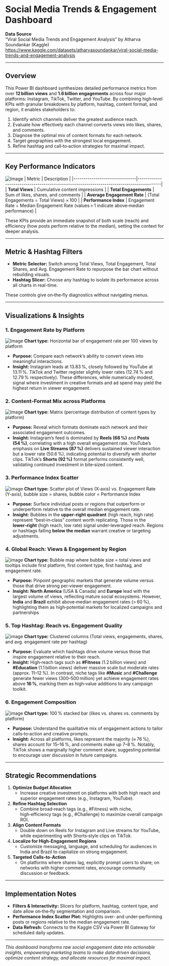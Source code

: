 # Social Media Trends & Engagement Dashboard

**Data Source**  
“Viral Social Media Trends and Engagement Analysis” by Atharva Soundankar (Kaggle)  
<https://www.kaggle.com/datasets/atharvasoundankar/viral-social-media-trends-and-engagement-analysis>

---

## Overview

This Power BI dashboard synthesizes detailed performance metrics from over **12 billion views** and **1.6 billion engagements** across four major platforms: Instagram, TikTok, Twitter, and YouTube. By combining high‑level KPIs with granular breakdowns by platform, hashtag, content format, and region, it enables stakeholders to:

1. Identify which channels deliver the greatest audience reach.  
2. Evaluate how effectively each channel converts views into likes, shares, and comments.  
3. Diagnose the optimal mix of content formats for each network.  
4. Target geographies with the strongest local engagement.  
5. Refine hashtag and call‑to‑action strategies for maximal impact.

---

## Key Performance Indicators
![Image](https://github.com/user-attachments/assets/460b25fe-cf86-433b-a4ec-74bbd0a7e6cf)
| Metric                        | Description                                                                             |
|-------------------------------|-----------------------------------------------------------------------------------------|
| **Total Views**               | Cumulative content impressions                                                          |
| **Total Engagements**         | Sum of likes, shares, and comments                                                      |
| **Average Engagement Rate**   | (Total Engagements ÷ Total Views) × 100                                                 |
| **Performance Index**         | Engagement Rate ÷ Median Engagement Rate (values > 1 indicate above‑median performance) |

These KPIs provide an immediate snapshot of both scale (reach) and efficiency (how posts perform relative to the median), setting the context for deeper analysis.

---

## Metric & Hashtag Filters

- **Metric Selector:** Switch among Total Views, Total Engagement, Total Shares, and Avg. Engagement Rate to repurpose the bar chart without rebuilding visuals.  
- **Hashtag Slicer:** Choose any hashtag to isolate its performance across all charts in real-time.

These controls give on‑the‑fly diagnostics without navigating menus.

---

## Visualizations & Insights

### 1. Engagement Rate by Platform  
![Image](https://github.com/user-attachments/assets/ecc4958a-afb3-4716-b8de-39e7870e361b)
**Chart type:** Horizontal bar of engagement rate per 100 views by platform 
- **Purpose:** Compare each network’s ability to convert views into meaningful interactions.  
- **Insight:** Instagram leads at 13.83 %, closely followed by YouTube at 13.11 %. TikTok and Twitter register slightly lower rates (12.74 % and 12.79 % respectively). These differences, while numerically modest, signal where investment in creative formats and ad spend may yield the highest return in viewer engagement.

### 2. Content‑Format Mix across Platforms
![Image](https://github.com/user-attachments/assets/de4baea8-ee2e-429a-ac03-3de6da0035aa)
**Chart type:** Matrix (percentage distribution of content types by platform)  
- **Purpose:** Reveal which formats dominate each network and their associated engagement outcomes.  
- **Insight:** Instagram’s feed is dominated by **Reels (68 %)** and **Posts (54 %)**, correlating with a high overall engagement rate. YouTube’s emphasis on **Live Streams (87 %)** delivers sustained viewer interaction but a lower rate (50.6 %), indicating potential to diversify with shorter clips. TikTok’s **Shorts (92 %)** format performs consistently well, validating continued investment in bite‑sized content.

### 3. Performance Index Scatter  
![image](https://github.com/user-attachments/assets/8e8ca88d-3511-41c2-b74e-ee35d486e6d5)
**Chart type:** Scatter plot of Views (X‑axis) vs. Engagement Rate (Y‑axis), bubble size = shares, bubble color = Performance Index  
- **Purpose:** Surface individual posts or regions that outperform or underperform relative to the overall median engagement rate.  
- **Insight:** Bubbles in the **upper‑right quadrant** (high reach, high rate) represent “best‑in‑class” content worth replicating. Those in the **lower‑right** (high reach, low rate) signal under‑leveraged reach. Regions or hashtags falling **below the median** warrant creative or targeting adjustments.  

### 4. Global Reach: Views & Engagement by Region
![image](https://github.com/user-attachments/assets/b803ad0a-7b48-43da-bb2d-1de9200c74bd)
**Chart type:** Bubble map where bubble size = total views and tooltips include first platform, first content type, first hashtag, and engagement rate.
- **Purpose:** Pinpoint geographic markets that generate volume versus those that drive strong per‑viewer engagement.  
- **Insight:** **North America** (USA & Canada) and **Europe** lead with the largest volume of views, reflecting mature social ecosystems. However, **India** and **Brazil** exhibit above‑median engagement rates (> 60 %), highlighting them as high‑potential markets for localized campaigns and partnerships

### 5. Top Hashtag: Reach vs. Engagement Quality
![image](https://github.com/user-attachments/assets/7ca02ddb-e587-4797-a64b-9fa8e9ec919b)
**Chart type:** Clustered columns (Total views, engagements, shares, and avg. engagement rate per hashtag)  
- **Purpose:** Evaluate which hashtags drive volume versus those that inspire engagement relative to their reach.  
- **Insight:** High‑reach tags such as **#Fitness** (1.2 billion views) and **#Education** (1.1 billion views) deliver massive scale but moderate rates (approx. 11–12 %). In contrast, niche tags like **#Music** and **#Challenge** generate fewer views (300–500 million) yet achieve engagement rates above **16 %**, marking them as high‑value additions to any campaign toolkit.

### 6. Engagement Composition  
![image](https://github.com/user-attachments/assets/0d65854e-d549-44c9-99e2-42990c0fa315)
**Chart type:** 100 % stacked bar (likes vs. shares vs. comments by platform)  
- **Purpose:** Understand the qualitative mix of engagement actions to tailor calls‑to‑action and creative prompts.  
- **Insight:** Across all platforms, likes represent the majority (≈ 76 %), shares account for 15–16 %, and comments make up 7–8 %. Notably, TikTok shows a marginally higher comment share, suggesting potential to encourage user discussion in future campaigns.

---

## Strategic Recommendations

1. **Optimize Budget Allocation**  
   - Increase creative investment on platforms with both high reach and superior engagement rates (e.g., Instagram, YouTube).  
2. **Refine Hashtag Selection**  
   - Combine broad‑reach tags (e.g., #Fitness) with niche, high‑efficiency tags (e.g., #Challenge) to maximize overall campaign ROI.  
3. **Align Content Formats**  
   - Double down on Reels for Instagram and Live streams for YouTube, while experimenting with Shorts‑style clips on TikTok.  
4. **Localize for High‑Engagement Regions**  
   - Customize messaging, language, and scheduling for audiences in India and Brazil to capitalize on strong engagement.  
5. **Targeted Calls‑to‑Action**  
   - On platforms where shares lag, explicitly prompt users to share; on networks with higher comment rates, encourage community discussion or feedback.

---

## Implementation Notes

- **Filters & Interactivity:** Slicers for platform, hashtag, content type, and date allow on‑the‑fly segmentation and comparison.  
- **Performance Index Scatter Plot:** Highlights over‑ and under‑performing posts or regions relative to the median engagement rate.  
- **Data Refresh:** Connects to the Kaggle CSV via Power BI Gateway for scheduled daily updates.  

---

_This dashboard transforms raw social engagement data into actionable insights, empowering marketing teams to make data‑driven decisions, optimize content strategy, and allocate resources for maximal impact._  
